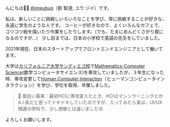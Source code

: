 んにちは👋🏼 [@imeubug](https://github.com/imeubug)（劉 智道; ユウ ジイ）です。 

私は、新しいことに挑戦しいろいろなことを学び、常に挑戦することが好きな、永遠に学生のような人です。
コーヒーが好きなので、よくいろんなカフェで、コツコツ絵を描いたり作業をしたりします。（でも、たまにめんどくさがり屋になるのですが...）
少し前までは、日本の小学校で英語の先生をしていました。

2021年現在、日本のスタートアップでフロントエンドエンジニアとして働いてます。

大学は[カリフォルニア大学サンディエゴ校](https://ucsd.edu)で[Mathematics-Computer Science](https://www.math.ucsd.edu/~handbook/undergraduate/ma30-math-computer-science-b-s/)(数学コンピュータサイエンス)を専攻していましたが、３年生になった時、専攻変更して[Human Computer Interaction](https://cogsci.ucsd.edu/undergraduates/major/design-interaction.html)（ヒューマンコンピュータインタラクション）を学び、学位を取得、卒業しました。

> 🤖 面白い事実：最初HCIに専攻変えたとき、HCIはマシンラーニングとかA.I.系だと思ってドキドキしていたのですが、入ってみたら実は、UI/UX関連の学科で、少し想像とは違いました😝

よろしくお願いします。